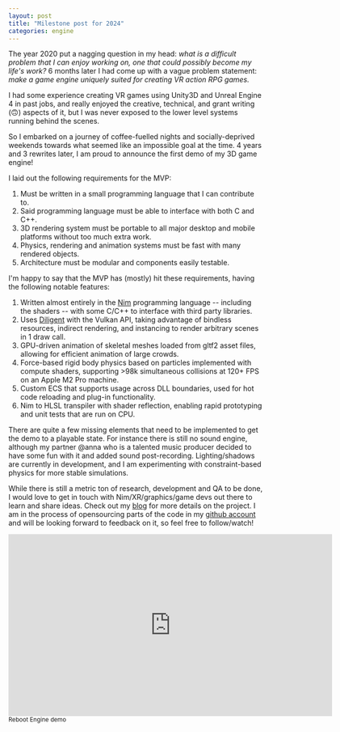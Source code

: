 ```yaml
---
layout: post
title: "Milestone post for 2024"
categories: engine
---
```


The year 2020 put a nagging question in my head: *what is a difficult problem that I can enjoy working on, one that could possibly become my life's work?* 6 months later I had come up with a vague problem statement: *make a game engine uniquely suited for creating VR action RPG games.*

I had some experience creating VR games using Unity3D and Unreal Engine 4 in past jobs, and really enjoyed the creative, technical, and grant writing (🙃) aspects of it, but I was never exposed to the lower level systems running behind the scenes.

So I embarked on a journey of coffee-fuelled nights and socially-deprived weekends towards what seemed like an impossible goal at the time. 4 years and 3 rewrites later, I am proud to announce the first demo of my 3D game engine!

I laid out the following requirements for the MVP:
1. Must be written in a small programming language that I can contribute to.
2. Said programming language must be able to interface with both C and C++.
3. 3D rendering system must be portable to all major desktop and mobile platforms without too much extra work.
4. Physics, rendering and animation systems must be fast with many rendered objects.
5. Architecture must be modular and components easily testable.

I'm happy to say that the MVP has (mostly) hit these requirements, having the following notable features:
1. Written almost entirely in the [Nim](https://nim-lang.org/) programming language -- including the shaders -- with some C/C++ to interface with third party libraries.
2. Uses [Diligent](https://diligentgraphics.github.io/) with the Vulkan API, taking advantage of bindless resources, indirect rendering, and instancing to render arbitrary scenes in 1 draw call.
3. GPU-driven animation of skeletal meshes loaded from gltf2 asset files, allowing for efficient animation of large crowds.
4. Force-based rigid body physics based on particles implemented with compute shaders, supporting >98k simultaneous collisions at 120+ FPS on an Apple M2 Pro machine.
5. Custom ECS that supports usage across DLL boundaries, used for hot code reloading and plug-in functionality.
6. Nim to HLSL transpiler with shader reflection, enabling rapid prototyping and unit tests that are run on CPU.

 There are quite a few missing elements that need to be implemented to get the demo to a playable state. For instance there is still no sound engine, although my partner @anna who is a talented music producer decided to have some fun with it and added sound post-recording. Lighting/shadows are currently in development, and I am experimenting with constraint-based physics for more stable simulations.

While there is still a metric ton of research, development and QA to be done, I would love to get in touch with Nim/XR/graphics/game devs out there to learn and share ideas. Check out my [blog](https://nobrainergames.com/) for more details on the project. I am in the process of opensourcing parts of the code in my [github account](https://github.com/n0bra1n3r) and will be looking forward to feedback on it, so feel free to follow/watch!

<iframe
    width="641"
    height="360"
    src="https://www.youtube.com/embed/BiptB-zqJpc?si=3f4Z9ofTxVN3VMDe"
    title="Reboot Engine demo"
    frameborder="0"
    allow="picture-in-picture"
    allowfullscreen>
</iframe>
<sup>Reboot Engine demo</sup>
